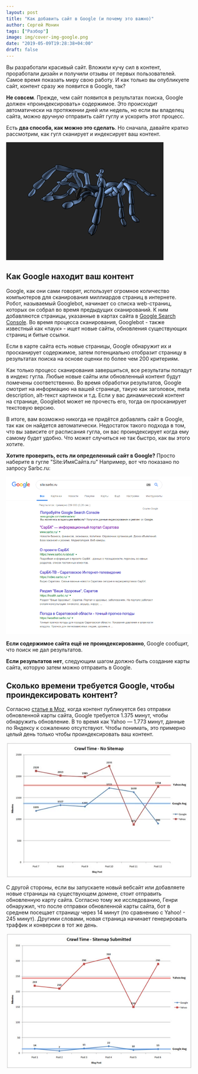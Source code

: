 ```yaml
---
layout: post
title: "Как добавить сайт в Google (и почему это важно)"
author: Сергей Монин
tags: ["Разбор"]
image: img/cover-img-google.png
date: "2019-05-09T19:28:38+04:00"
draft: false
---
```


Вы разработали красивый сайт. Вложили кучу сил в контент, проработали дизайн и получили отзывы от первых пользователей. Самое время показать миру свою работу. И как только вы опубликуете сайт, контент сразу же появится в Google, так?

**Не совсем**. Прежде, чем сайт появится в результатах поиска, Google должен «проиндексировать» содержимое. Это происходит автоматически на протяжении дней или недель, но если вы владелец сайта, можно *вручную* отправить сайт гуглу и ускорить этот процесс.

Есть **два способа, как можно это сделать**. Но сначала, давайте кратко рассмотрим, как гугл сканирует и индексирует ваш контент.

![Googlebot только что зашел на ваш сайт](./img/spider.gif)

## Как Google находит ваш контент

Google, как они сами говорят, использует огромное количество компьютеров для сканирования миллиардов страниц в интернете. Робот, называемый Googlebot, начинает со списка web-страниц, которых он собрал во время предыдущих сканирований. К ним добавляются страницы, указанные в картах сайта в [Google Search Console](https://www.google.com/webmasters/tools/home?hl=ru). Во время процесса сканирования, Googlebot - также известный как «паук» - ищет новые сайты, обновления существующих страниц и битые ссылки.

Если в карте сайта есть новые страницы, Google обнаружит их и просканирует содержимое, затем потенциально отобразит страницу в результатах поиска на основе оценки по более чем 200 критериям.

Как только процесс сканирования завершиться, все результаты попадут в индекс гугла. Любые новые сайты или обновленный контент будут помечены соответственно. Во время обработки результатов, Google смотрит на информацию на вашей странице, такую как заголовок, meta description, alt-текст картинок и т.д. Если у вас динамический контент на странице, Googlebot может не прочесть его, тогда он просканирует текстовую версию. 

В итоге, вам возможно никогда не придётся добавлять сайт в Google, так как он найдется автоматически. Недостаток такого подхода в том, что вы зависите от расписания гугла, он вас проиндексирует когда ему самому будет удобно. Что может случиться не так быстро, как вы этого хотите.

**Хотите проверить, есть ли определенный сайт в Google?** Просто наберите в гугле "Site:ИмяСайта.ru" Например, вот что показано по запросу Sarbc.ru:

![Все проиндексированные страницы сайта sarbc.ru](./img/sarbc.png)

**Если содержимое сайта ещё не проиндексированно**, Google сообщит, что поиск не дал результатов.

**Если результатов нет**, следующим шагом должно быть создание карты сайта, которую затем можно отправить в Google.

## Сколько времени требуется Google, чтобы проиндексировать контент?

Согласно [статье в Moz](https://blog.hubspot.com/marketing/submit-website-google), когда контент публикуется без отправки обновленной карты сайта, Google требуется 1.375 минут, чтобы обнаружить обновление. В то время как Yahoo — 1.773 минут, данные по Яндексу к сожалению отсутствуют. Чтобы понимать, это примерно целый день только чтобы проиндексировать ваш контент.

![Время индексирования без карты сайта](./img/crawl-time-no-sitemap.jpg)

С другой стороны, если вы запускаете новый вебсайт или добавляете новые страницы на существующем домене, стоит отправить обновленную карту сайта. Согласно тому же исследованию, Генри обнаружил, что после отправки обновленной карты сайта, бот в среднем посещает страницу через 14 минут (по сравнению с Yahoo! - 245 минут). Другими словами, новая страница начинает генерировать траффик и конверсии в тот же день.    

![Время индексирования с картой сайта](./img/crawl-time-with-sitemap.jpg)
